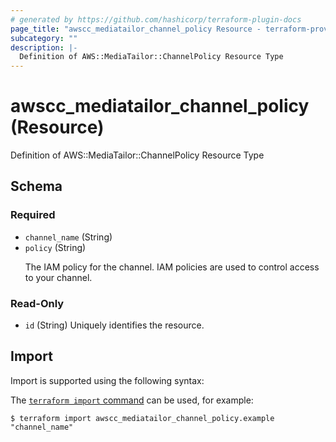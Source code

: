 ```yaml
---
# generated by https://github.com/hashicorp/terraform-plugin-docs
page_title: "awscc_mediatailor_channel_policy Resource - terraform-provider-awscc"
subcategory: ""
description: |-
  Definition of AWS::MediaTailor::ChannelPolicy Resource Type
---
```


# awscc_mediatailor_channel_policy (Resource)

Definition of AWS::MediaTailor::ChannelPolicy Resource Type



<!-- schema generated by tfplugindocs -->
## Schema

### Required

- `channel_name` (String)
- `policy` (String) <p>The IAM policy for the channel. IAM policies are used to control access to your channel.</p>

### Read-Only

- `id` (String) Uniquely identifies the resource.

## Import

Import is supported using the following syntax:

The [`terraform import` command](https://developer.hashicorp.com/terraform/cli/commands/import) can be used, for example:

```shell
$ terraform import awscc_mediatailor_channel_policy.example "channel_name"
```
